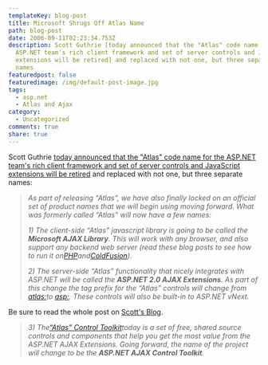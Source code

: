 ```yaml
---
templateKey: blog-post
title: Microsoft Shrugs Off Atlas Name
path: blog-post
date: 2006-09-11T02:23:34.753Z
description: Scott Guthrie [today announced that the "Atlas" code name for the
  ASP.NET team's rich client framework and set of server controls and JavaScript
  extensions will be retired] and replaced with not one, but three separate
  names
featuredpost: false
featuredimage: /img/default-post-image.jpg
tags:
  - asp.net
  - Atlas and Ajax
category:
  - Uncategorized
comments: true
share: true
---
```

<!--StartFragment-->

Scott Guthrie [today announced that the "Atlas" code name for the ASP.NET team's rich client framework and set of server controls and JavaScript extensions will be retired](http://weblogs.asp.net/scottgu/archive/2006/09/11/_2200_Atlas_2200_-1.0-Naming-and-Roadmap.aspx) and replaced with not one, but three separate names:

> *As part of releasing “Atlas”, we have also finally locked on an official set of product names that we will begin using moving forward. What was formerly called “Atlas” will now have a few names:*
>
> *1) The client-side “Atlas” javascript library is going to be called the **Microsoft AJAX Library**. This will work with any browser, and also support any backend web server (read these blog posts to see how to run it on[PHP](http://www.shankun.com/Atlas_Php_2.aspx)and[ColdFusion](http://blogs.msdn.com/brada/archive/2006/06/29/649944.aspx)).*
>
> *2) The server-side “Atlas” functionality that nicely integrates with ASP.NET will be called the **ASP.NET 2.0 AJAX Extensions**. As part of this change the tag prefix for the “Atlas” controls will change from <atlas:>to <asp:>. These controls will also be built-in to ASP.NET vNext.*

Be sure to read the whole post on [Scott's Blog](http://weblogs.asp.net/scottgu/archive/2006/09/11/_2200_Atlas_2200_-1.0-Naming-and-Roadmap.aspx).

> *3) The[“Atlas” Control Toolkit](http://atlas.asp.net/default.aspx?tabid=47&subtabid=477)today is a set of free, shared source controls and components that help you get the most value from the ASP.NET AJAX Extensions. Going forward, the name of the project will change to be the **ASP.NET AJAX Control Toolkit**.*

<!--EndFragment-->